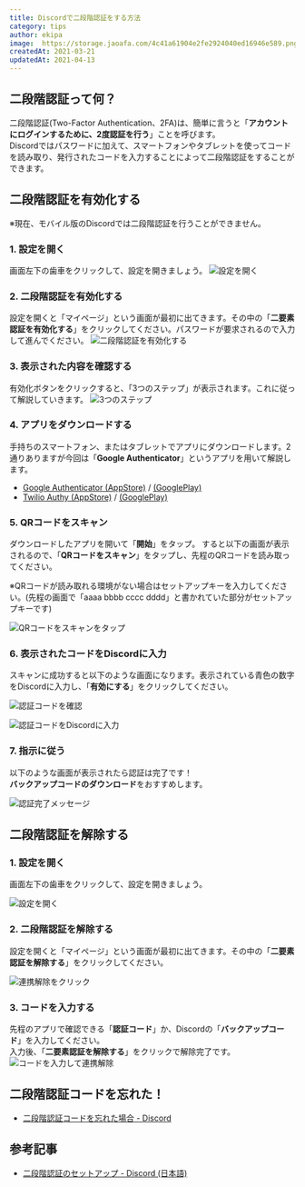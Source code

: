 ```yaml
---
title: Discordで二段階認証をする方法
category: tips
author: ekipa
image: 	https://storage.jaoafa.com/4c41a61904e2fe2924040ed16946e589.png
createdAt: 2021-03-21
updatedAt: 2021-04-13
---
```


## 二段階認証って何？

二段階認証(Two-Factor Authentication、2FA)は、簡単に言うと「**アカウントにログインするために、2度認証を行う**」ことを呼びます。  
Discordではパスワードに加えて、スマートフォンやタブレットを使ってコードを読み取り、発行されたコードを入力することによって二段階認証をすることができます。

## 二段階認証を有効化する

※現在、モバイル版のDiscordでは二段階認証を行うことができません。

### 1. 設定を開く

画面左下の歯車をクリックして、設定を開きましょう。
![設定を開く](https://storage.jaoafa.com/44d0f3d9c4f397585eb9c9b18a8d8819.PNG)

### 2. 二段階認証を有効化する

設定を開くと「マイページ」という画面が最初に出てきます。その中の「**二要素認証を有効化する**」をクリックしてください。パスワードが要求されるので入力して進んでください。
![二段階認証を有効化する](https://storage.jaoafa.com/efb2c253451eeb8ed42d8c1c54c79ccd.PNG)

### 3. 表示された内容を確認する

有効化ボタンをクリックすると、「3つのステップ」が表示されます。これに従って解説していきます。
![3つのステップ](https://storage.jaoafa.com/1f5db606ebb622bf96a4d838c67eec88.PNG)

### 4. アプリをダウンロードする

手持ちのスマートフォン、またはタブレットでアプリにダウンロードします。2通りありますが今回は「**Google Authenticator**」というアプリを用いて解説します。

* [Google Authenticato‪r (AppStore)](https://apps.apple.com/jp/app/google-authenticator/id388497605) / [(GooglePlay)](https://play.google.com/store/apps/details?id=com.google.android.apps.authenticator2&hl=ja&gl=US)
* [Twilio Auth‪y (AppStore)‬](https://apps.apple.com/jp/app/twilio-authy/id494168017) / [(GooglePlay)](https://play.google.com/store/apps/details?id=com.authy.authy&hl=ja&gl=US)

### 5. QRコードをスキャン

ダウンロードしたアプリを開いて「**開始**」をタップ。
すると以下の画面が表示されるので、「**QRコードをスキャン**」をタップし、先程のQRコードを読み取ってください。

※QRコードが読み取れる環境がない場合はセットアップキーを入力してください。(先程の画面で「aaaa bbbb cccc dddd」と書かれていた部分がセットアップキーです)

![QRコードをスキャンをタップ](https://storage.jaoafa.com/3c3a8b7d0de02e320d98eaec05be65f4.png)

### 6. 表示されたコードをDiscordに入力

スキャンに成功すると以下のような画面になります。表示されている青色の数字をDiscordに入力し、「**有効にする**」をクリックしてください。

![認証コードを確認](https://storage.jaoafa.com/fa5b0fa87515df405017ca9572bcc891.png)

![認証コードをDiscordに入力](https://storage.jaoafa.com/83eb999255605aae6c3aff01adda03ca.PNG)

### 7. 指示に従う

以下のような画面が表示されたら認証は完了です！  
**バックアップコードのダウンロード**をおすすめします。

![認証完了メッセージ](https://storage.jaoafa.com/663de515f5eebf9dd473aeafd188307b.PNG)

## 二段階認証を解除する

### 1. 設定を開く

画面左下の歯車をクリックして、設定を開きましょう。

![設定を開く](https://storage.jaoafa.com/44d0f3d9c4f397585eb9c9b18a8d8819.PNG)

### 2. 二段階認証を解除する

設定を開くと「マイページ」という画面が最初に出てきます。その中の「**二要素認証を解除する**」をクリックしてください。

![連携解除をクリック](https://storage.jaoafa.com/ab2d41eea056a36f21c762ec65255d7b.png)

### 3. コードを入力する

先程のアプリで確認できる「**認証コード**」か、Discordの「**バックアップコード**」を入力してください。  
入力後、「**二要素認証を解除する**」をクリックで解除完了です。
![コードを入力して連携解除](https://storage.jaoafa.com/00725a6ad6a8366d021026d5241580b5.png)

## 二段階認証コードを忘れた！

* [二段階認証コードを忘れた場合 - Discord](https://support.discord.com/hc/ja/articles/115001221072-%E4%BA%8C%E6%AE%B5%E9%9A%8E%E8%AA%8D%E8%A8%BC%E3%82%B3%E3%83%BC%E3%83%89%E3%82%92%E5%BF%98%E3%82%8C%E3%81%9F%E5%A0%B4%E5%90%88)

## 参考記事

* [二段階認証のセットアップ - Discord (日本語)](https://support.discord.com/hc/ja/articles/219576828-%E4%BA%8C%E6%AE%B5%E9%9A%8E%E8%AA%8D%E8%A8%BC%E3%81%AE%E3%82%BB%E3%83%83%E3%83%88%E3%82%A2%E)
